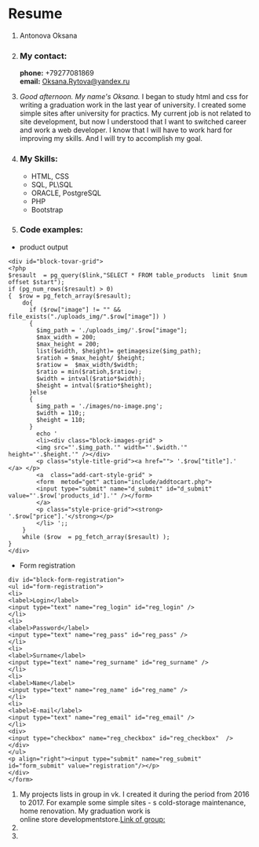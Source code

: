 # **Resume**

1. Antonova Oksana
1. ### My contact:  
    **phone:** +79277081869  
    **email:** Oksana.Rytova@yandex.ru  
1. *Good afternoon. My name's Oksana.* I began to study html and css for writing a graduation work in the last year of university. I created some simple sites after university for practics. My current job is not related to site development, but now I understood that I want to switched career and work a web developer. I know that I will have to work hard for improving my skills.
And I will try to accomplish my goal.
1. ### My Skills:
   * HTML, CSS
   * SQL, PL\SQL
   * ORACLE, PostgreSQL
   * PHP
   * Bootstrap

1. ### Code examples:  
  * product output  
```
<div id="block-tovar-grid">
<?php
$resault  = pg_query($link,"SELECT * FROM table_products  limit $num offset $start");
if (pg_num_rows($resault) > 0)
{  $row = pg_fetch_array($resault);
    do{
      if ($row["image"] != "" && file_exists("./uploads_img/".$row["image"]) ) 
      {
        $img_path = './uploads_img/'.$row["image"];
        $max_width = 200;
        $max_height = 200;
        list($width, $height)= getimagesize($img_path);
        $ratioh = $max_height/ $height;
        $ratiow =  $max_width/$width;
        $ratio = min($ratioh,$ratiow);
        $width = intval($ratio*$width);
        $height = intval($ratio*$height);
      }else
      {
        $img_path = './images/no-image.png';
        $width = 110;;
        $height = 110;
      } 
        echo '
        <li><div class="block-images-grid" > 
        <img src="'.$img_path.'" width="'.$width.'" height="'.$height.'" /></div>
        <p class="style-title-grid"><a href=""> '.$row["title"].'  </a> </p>
        <a  class="add-cart-style-grid" >
        <form  metod="get" action="include/addtocart.php">
        <input type="submit" name="d_submit" id="d_submit" value="'.$row['products_id'].'" /></form>
        </a>
        <p class="style-price-grid"><strong> '.$row["price"].'</strong></p>
        </li> ';;
    }
    while ($row  = pg_fetch_array($resault) );
}
</div>
```  
  * Form registration  
```
div id="block-form-registration">
<ul id="form-registration">
<li>
<label>Login</label>
<input type="text" name="reg_login" id="reg_login" />
</li>
<li>
<label>Password</label>
<input type="text" name="reg_pass" id="reg_pass" />
</li>
<li>
<label>Surname</label>
<input type="text" name="reg_surname" id="reg_surname" />
</li>
<li>
<label>Name</label>
<input type="text" name="reg_name" id="reg_name" />
</li>
<li>
<label>E-mail</label>
<input type="text" name="reg_email" id="reg_email" />
</li>
<div>
<input type="checkbox" name="reg_checkbox" id="reg_checkbox"  />
</div>
</ul>
<p align="right"><input type="submit" name="reg_submit" id="form_submit" value="registration"/></p>
</div>
</form>
```
1. My projects  lists in group in vk. I created it during the period from 2016 to 2017.  For example some  simple sites - s cold-storage maintenance, home renovation. My graduation work is  
online store developmentstore.[Link of group:](https://vk.com/website_create_samara)    
1. 
1. 




